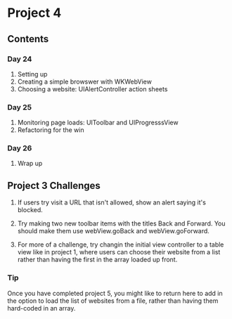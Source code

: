 
# Project 4

## Contents

### Day 24
1. Setting up
2. Creating a simple browswer with WKWebView
3. Choosing a website: UIAlertController action sheets

### Day 25
1. Monitoring page loads: UIToolbar and UIProgresssView
2. Refactoring for the win

### Day 26 
1. Wrap up

## Project 3 Challenges 

1. If users try visit a URL that isn't allowed, show an alert saying it's blocked.

2. Try making two new toolbar items with the titles Back and Forward. You should make them use webView.goBack 
and webView.goForward.

3. For more of a challenge, try changin the initial view controller to a table view like in project 1, where users can
 choose their website from a list rather than having the first in the array loaded up front. 

### Tip
Once you have completed project 5, you might like to return here to add in the option to load the list of websites from a file, rather than having them hard-coded in an array.
